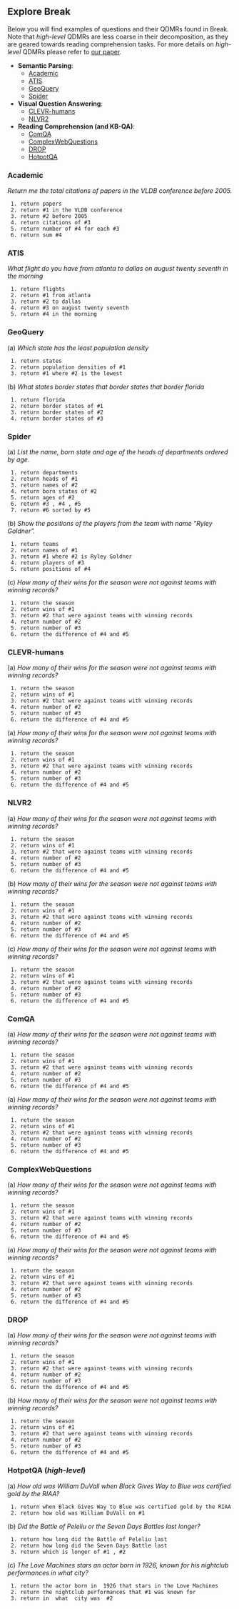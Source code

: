 ## Explore Break

Below you will find examples of questions and their QDMRs found in Break.   
Note that *high-level* QDMRs are less coarse in their decomposition, as they are geared towards reading comprehension tasks. For more details on *high-level* QDMRs please refer to [our paper](https://allenai.github.io/Break/#paper).

* **Semantic Parsing**: 
  * [Academic](#academic)
  * [ATIS](#atis)
  * [GeoQuery](#geoquery)
  * [Spider](#spider)
* **Visual Question Answering**: 
  * [CLEVR-humans](#spider)
  * [NLVR2](#spider)
* **Reading Comprehension (and KB-QA)**: 
  * [ComQA](#comqa)
  * [ComplexWebQuestions](#complexwebquestions)
  * [DROP](#drop)
  * [HotpotQA](#hotpotqa)  


### **Academic**

<div>
  <p class="note">
    <i>Return me the total citations of papers in the VLDB conference before 2005.</i>
  </p>
</div>

```
 1. return papers  
 2. return #1 in the VLDB conference   
 3. return #2 before 2005   
 4. return citations of #3  
 5. return number of #4 for each #3   
 6. return sum #4
```

### **ATIS**


<div>
  <p class="note">
    <i>What flight do you have from atlanta to dallas on august twenty seventh in the morning</i>
  </p>
</div>

```
 1. return flights
 2. return #1 from atlanta  
 3. return #2 to dallas  
 4. return #3 on august twenty seventh  
 5. return #4 in the morning
```

### **GeoQuery**


<div>
  <p class="note">
    (a) <i>Which state has the least population density</i>
  </p>
</div>

```
 1. return states  
 2. return population densities of #1  
 3. return #1 where #2 is the lowest
```


<div>
  <p class="note">
    (b) <i>What states border states that border states that border florida</i>
  </p>
</div>

```
 1. return florida  
 2. return border states of #1   
 3. return border states of #2   
 4. return border states of #3 
```

### Spider 

<div>
  <p class="note">
    (a) <i>List the name, born state and age of the heads of departments ordered by age.</i>
  </p>
</div>

```
 1. return departments  
 2. return heads of #1   
 3. return names of #2   
 4. return born states of #2   
 5. return ages of #2   
 6. return #3 , #4 , #5   
 7. return #6 sorted by #5
```

<div>
  <p class="note">
    (b) <i>Show the positions of the players from the team with name "Ryley Goldner".</i>
  </p>
</div>

```
 1. return teams   
 2. return names of #1   
 3. return #1 where #2 is Ryley Goldner   
 4. return players of #3  
 5. return positions of #4
```

<div>
  <p class="note">
    (c) <i>How many of their wins for the season were not against teams with winning records?</i>
  </p>
</div>

```
 1. return the season  
 2. return wins of #1  
 3. return #2 that were against teams with winning records    
 4. return number of #2  
 5. return number of #3  
 6. return the difference of #4 and #5  
```

### CLEVR-humans


<div>
  <p class="note">
    (a) <i>How many of their wins for the season were not against teams with winning records?</i>
  </p>
</div>

```
 1. return the season  
 2. return wins of #1  
 3. return #2 that were against teams with winning records    
 4. return number of #2  
 5. return number of #3  
 6. return the difference of #4 and #5  
```


<div>
  <p class="note">
    (a) <i>How many of their wins for the season were not against teams with winning records?</i>
  </p>
</div>

```
 1. return the season  
 2. return wins of #1  
 3. return #2 that were against teams with winning records    
 4. return number of #2  
 5. return number of #3  
 6. return the difference of #4 and #5  
```

### NLVR2

<div>
  <p class="note">
    (a) <i>How many of their wins for the season were not against teams with winning records?</i>
  </p>
</div>

```
 1. return the season  
 2. return wins of #1  
 3. return #2 that were against teams with winning records    
 4. return number of #2  
 5. return number of #3  
 6. return the difference of #4 and #5  
```

<div>
  <p class="note">
    (b) <i>How many of their wins for the season were not against teams with winning records?</i>
  </p>
</div>

```
 1. return the season  
 2. return wins of #1  
 3. return #2 that were against teams with winning records    
 4. return number of #2  
 5. return number of #3  
 6. return the difference of #4 and #5  
```

<div>
  <p class="note">
    (c) <i>How many of their wins for the season were not against teams with winning records?</i>
  </p>
</div>

```
 1. return the season  
 2. return wins of #1  
 3. return #2 that were against teams with winning records    
 4. return number of #2  
 5. return number of #3  
 6. return the difference of #4 and #5  
```

### ComQA


<div>
  <p class="note">
    (a) <i>How many of their wins for the season were not against teams with winning records?</i>
  </p>
</div>

```
 1. return the season  
 2. return wins of #1  
 3. return #2 that were against teams with winning records    
 4. return number of #2  
 5. return number of #3  
 6. return the difference of #4 and #5  
```


<div>
  <p class="note">
    (a) <i>How many of their wins for the season were not against teams with winning records?</i>
  </p>
</div>

```
 1. return the season  
 2. return wins of #1  
 3. return #2 that were against teams with winning records    
 4. return number of #2  
 5. return number of #3  
 6. return the difference of #4 and #5  
```

### ComplexWebQuestions


<div>
  <p class="note">
    (a) <i>How many of their wins for the season were not against teams with winning records?</i>
  </p>
</div>

```
 1. return the season  
 2. return wins of #1  
 3. return #2 that were against teams with winning records    
 4. return number of #2  
 5. return number of #3  
 6. return the difference of #4 and #5  
```


<div>
  <p class="note">
    (a) <i>How many of their wins for the season were not against teams with winning records?</i>
  </p>
</div>

```
 1. return the season  
 2. return wins of #1  
 3. return #2 that were against teams with winning records    
 4. return number of #2  
 5. return number of #3  
 6. return the difference of #4 and #5  
```

### DROP

<div>
  <p class="note">
    (a) <i>How many of their wins for the season were not against teams with winning records?</i>
  </p>
</div>

```
 1. return the season  
 2. return wins of #1  
 3. return #2 that were against teams with winning records    
 4. return number of #2  
 5. return number of #3  
 6. return the difference of #4 and #5  
```

<div>
  <p class="note">
    (b) <i>How many of their wins for the season were not against teams with winning records?</i>
  </p>
</div>

```
 1. return the season  
 2. return wins of #1  
 3. return #2 that were against teams with winning records    
 4. return number of #2  
 5. return number of #3  
 6. return the difference of #4 and #5  
```

### **HotpotQA** (*high-level*)

<div>
  <p class="note">
    (a) <i>How old was William DuVall when Black Gives Way to Blue was certified gold by the RIAA?</i>
  </p>
</div>

```
 1. return when Black Gives Way to Blue was certified gold by the RIAA  
 2. return how old was William DuVall on #1 
```

<div>
  <p class="note">
    (b) <i>Did the Battle of Peleliu or the Seven Days Battles last longer?</i>
  </p>
</div>

```
 1. return how long did the Battle of Peleliu last  
 2. return how long did the Seven Days Battle last  
 3. return which is longer of #1 , #2
```

<div>
  <p class="note">
    (c) <i>The Love Machines stars an actor born in 1926, known for his nightclub performances in what city?</i>
  </p>
</div>

```
 1. return the actor born in  1926 that stars in the Love Machines  
 2. return the nightclub performances that #1 was known for  
 3. return in  what  city was  #2
```
